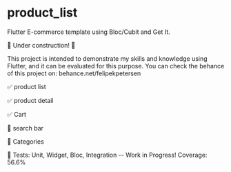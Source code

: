 # product_list

Flutter E-commerce template using Bloc/Cubit and Get It.

🚧 Under construction! 🚧

This project is intended to demonstrate my skills and knowledge using Flutter, and it can be evaluated for this purpose.
You can check the behance of this project on: behance.net/felipekpetersen

✅ product list

✅ product detail

✅ Cart

🚧 search bar

🚧 Categories

🚧 Tests: Unit, Widget, Bloc, Integration -- Work in Progress! Coverage: 56.6%
